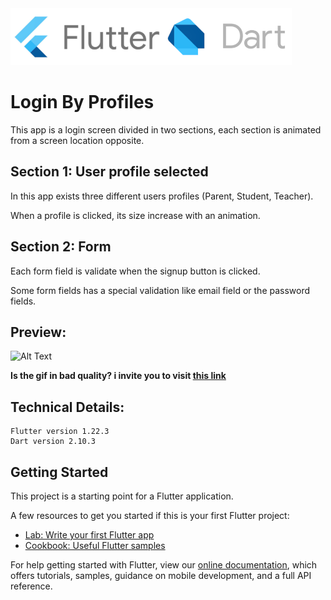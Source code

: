 <img src="https://github.com/DalexisValencia/logos-for-readme/blob/main/flutter/flutter-dart-830.png" alt="drawing" width="450"/>

# Login By Profiles

This app is a login screen divided in two sections, each section is animated from a screen location opposite.

## Section 1: User profile selected 
In this app exists three different users profiles (Parent, Student, Teacher).

When a profile is clicked, its size increase with an animation.


## Section 2: Form 
Each form field is validate when the signup button is clicked.

Some form fields has a special validation like email field or the password fields.

## Preview:

![Alt Text](https://github.com/DalexisValencia/fourth_test_app/blob/master/video/Screenrecorder-2020-12-14-16-16-46-422.gif)


**Is the gif in bad quality? i invite you to visit [this link](https://youtu.be/_ir4GEs3RXE)**

## Technical Details:

```
Flutter version 1.22.3
Dart version 2.10.3
```

## Getting Started

This project is a starting point for a Flutter application.

A few resources to get you started if this is your first Flutter project:

- [Lab: Write your first Flutter app](https://flutter.dev/docs/get-started/codelab)
- [Cookbook: Useful Flutter samples](https://flutter.dev/docs/cookbook)

For help getting started with Flutter, view our
[online documentation](https://flutter.dev/docs), which offers tutorials,
samples, guidance on mobile development, and a full API reference.
